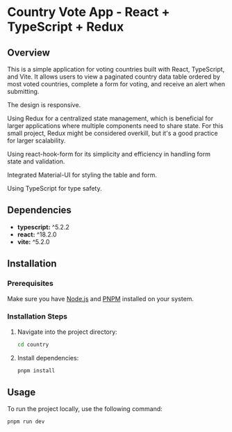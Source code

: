 # Country Vote App - React + TypeScript + Redux

## Overview

This is a simple application for voting countries built with React, TypeScript, and Vite. It allows users to view a paginated country data table ordered by most voted countries, complete a form for voting, and receive an alert when submitting. 

The design is responsive.

Using Redux for a centralized state management, which is beneficial for larger applications where multiple components need to share state. For this small project, Redux might be considered overkill, but it's a good practice for larger scalability.

Using react-hook-form for its simplicity and efficiency in handling form state and validation.

Integrated Material-UI for styling the table and form.

Using TypeScript for type safety.

## Dependencies

- **typescript:** ^5.2.2
- **react:** ^18.2.0
- **vite:** ^5.2.0

## Installation

### Prerequisites

Make sure you have [Node.js](https://nodejs.org/) and [PNPM](https://pnpm.io/) installed on your system.

### Installation Steps

1. Navigate into the project directory:

    ```bash
    cd country
    ```

2. Install dependencies:

    ```bash
    pnpm install
    ```

## Usage

To run the project locally, use the following command:

```bash
pnpm run dev
